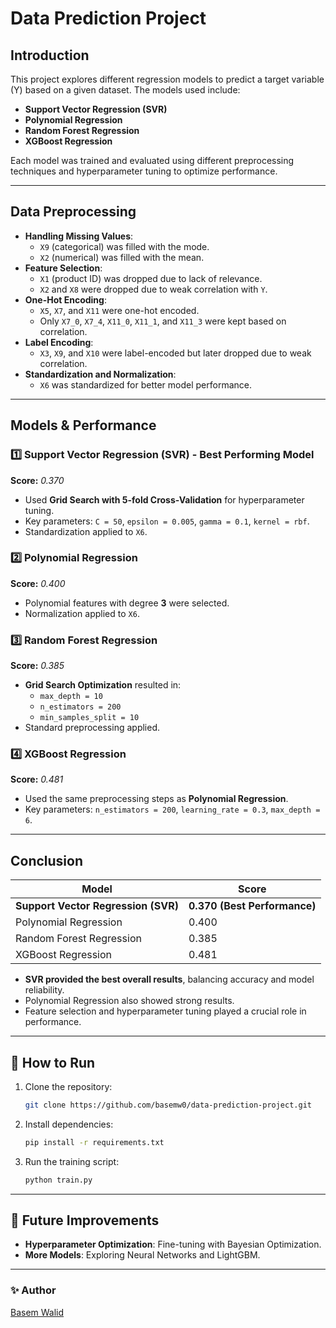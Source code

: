 # Data Prediction Project

## Introduction
This project explores different regression models to predict a target variable (Y) based on a given dataset. The models used include:

- **Support Vector Regression (SVR)**
- **Polynomial Regression**
- **Random Forest Regression**
- **XGBoost Regression**

Each model was trained and evaluated using different preprocessing techniques and hyperparameter tuning to optimize performance.

---

## Data Preprocessing
- **Handling Missing Values**:
  - `X9` (categorical) was filled with the mode.
  - `X2` (numerical) was filled with the mean.
- **Feature Selection**:
  - `X1` (product ID) was dropped due to lack of relevance.
  - `X2` and `X8` were dropped due to weak correlation with `Y`.
- **One-Hot Encoding**:
  - `X5`, `X7`, and `X11` were one-hot encoded.
  - Only `X7_0`, `X7_4`, `X11_0`, `X11_1`, and `X11_3` were kept based on correlation.
- **Label Encoding**:
  - `X3`, `X9`, and `X10` were label-encoded but later dropped due to weak correlation.
- **Standardization and Normalization**:
  - `X6` was standardized for better model performance.

---

## Models & Performance

### 1️⃣ Support Vector Regression (SVR) - **Best Performing Model**
**Score:** *0.370*

- Used **Grid Search with 5-fold Cross-Validation** for hyperparameter tuning.
- Key parameters: `C = 50`, `epsilon = 0.005`, `gamma = 0.1`, `kernel = rbf`.
- Standardization applied to `X6`.

### 2️⃣ Polynomial Regression
**Score:** *0.400*

- Polynomial features with degree **3** were selected.
- Normalization applied to `X6`.

### 3️⃣ Random Forest Regression
**Score:** *0.385*

- **Grid Search Optimization** resulted in:
  - `max_depth = 10`
  - `n_estimators = 200`
  - `min_samples_split = 10`
- Standard preprocessing applied.

### 4️⃣ XGBoost Regression
**Score:** *0.481*

- Used the same preprocessing steps as **Polynomial Regression**.
- Key parameters: `n_estimators = 200`, `learning_rate = 0.3`, `max_depth = 6`.

---

## Conclusion
| Model | Score |
|----------------------|--------|
| **Support Vector Regression (SVR)** | **0.370 (Best Performance)** |
| Polynomial Regression | 0.400 |
| Random Forest Regression | 0.385 |
| XGBoost Regression | 0.481 |

- **SVR provided the best overall results**, balancing accuracy and model reliability.
- Polynomial Regression also showed strong results.
- Feature selection and hyperparameter tuning played a crucial role in performance.

---

## 🚀 How to Run
1. Clone the repository:
   ```bash
   git clone https://github.com/basemw0/data-prediction-project.git
   ```
2. Install dependencies:
   ```bash
   pip install -r requirements.txt
   ```
3. Run the training script:
   ```bash
   python train.py
   ```

---

## 📌 Future Improvements
- **Hyperparameter Optimization**: Fine-tuning with Bayesian Optimization.
- **More Models**: Exploring Neural Networks and LightGBM.

---

### ✨ Author
[Basem Walid](https://github.com/basemw0)


